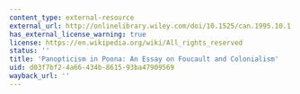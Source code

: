 ```yaml
---
content_type: external-resource
external_url: http://onlinelibrary.wiley.com/doi/10.1525/can.1995.10.1.02a00040/abstract
has_external_license_warning: true
license: https://en.wikipedia.org/wiki/All_rights_reserved
status: ''
title: 'Panopticism in Poona: An Essay on Foucault and Colonialism'
uid: d03f7bf2-4a66-434b-8615-93ba47909569
wayback_url: ''
---
```

